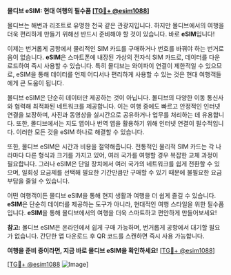 **몰디브 eSIM: 현대 여행의 필수품 [[TG💪+ @esim1088](https://t.me/s/esim1088)]**

몰디브는 해변과 리조트로 유명한 천국 같은 관광지입니다. 하지만 몰디브에서의 여행을 더욱 편리하게 만들기 위해선 반드시 준비해야 할 것이 있습니다. 바로 **eSIM**입니다!  

이제는 번거롭게 공항에서 물리적인 SIM 카드를 구매하거나 번호를 바꿔야 하는 번거로움이 없습니다. **eSIM**은 스마트폰에 내장된 가상의 전자식 SIM 카드로, 데이터를 다운로드하여 즉시 사용할 수 있습니다. 특히 몰디브는 와이파이 연결이 제한적일 수 있으므로, eSIM을 통해 데이터를 언제 어디서나 편리하게 사용할 수 있는 것은 현대 여행객들에게 큰 도움이 됩니다.

몰디브 eSIM은 단순히 데이터만 제공하는 것이 아닙니다. 몰디브의 다양한 이동 통신사와 협력해 최적화된 네트워크를 제공합니다. 이는 여행 중에도 빠르고 안정적인 인터넷 연결을 보장하며, 사진과 동영상을 실시간으로 공유하거나 업무를 처리하는 데 유용합니다. 또한, 몰디브에서는 지도 앱이나 번역 앱을 활용하기 위해 인터넷 연결이 필수적입니다. 이러한 모든 것을 eSIM 하나로 해결할 수 있습니다.

또한, 몰디브 eSIM은 시간과 비용을 절약해줍니다. 전통적인 물리적 SIM 카드는 각 나라마다 다른 형식과 크기를 가지고 있어, 여러 국가를 여행할 경우 복잡한 교체 과정이 필요합니다. 그러나 eSIM은 단일 장치에서 여러 국가의 네트워크를 쉽게 전환할 수 있으며, 일회성 요금제를 선택해 필요한 기간만큼만 구매할 수 있기 때문에 불필요한 요금 부담을 줄일 수 있습니다.

어떤 여행객이든 몰디브 eSIM을 통해 현지 생활과 여행을 더 쉽게 즐길 수 있습니다. **eSIM**은 단순히 데이터를 제공하는 도구가 아니라, 현대적인 여행 스타일을 위한 필수품입니다. **eSIM**을 통해 몰디브에서의 여행을 더욱 스마트하고 편안하게 만들어보세요!

**참고:** 몰디브 eSIM은 온라인에서 쉽게 구매 가능하며, 번거롭게 공항에서 대기할 필요가 없습니다. 간단한 앱 다운로드 후 QR 코드를 스캔하면 즉시 사용 가능합니다. 

**여행을 준비 중이라면, 지금 바로 몰디브 eSIM을 확인하세요!** [[TG💪+ @esim1088](https://t.me/s/esim1088)]  

[[TG💪+ @esim1088](https://t.me/s/esim1088) ![Image](https://i.postimg.cc/Y0z9fWf4/image.png)]